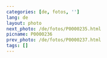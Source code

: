 ```yaml
---
categories: [de, fotos, '']
lang: de
layout: photo
next_photo: /de/fotos/P0000235.html
picname: P0000236
prev_photo: /de/fotos/P0000237.html
tags: []
---
```

